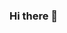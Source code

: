 ### Hi there 👋

<!--
**Shun-101/Shun-101** is a ✨ _special_ ✨ repository because its `README.md` (this file) appears on your GitHub profile.

This is just for entertainment and learning codings..... Hope you guys enjoy it
